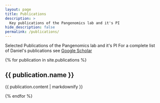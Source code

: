 ```yaml
---
layout: page
title: Publications
description: >
  Key publications of the Pangenomics lab and it's PI
hide_description: false
permalink: /publications/
---
```

Selected Publications of the Pangenomics lab and it's PI
For a complete list of Daniel's publications see [Google Scholar](http://scholar.google.com/citations?user=q4JtNUkAAAAJ)

{% for publication in site.publications %}
  <h2>{{ publication.name }} </h2>
  <p>{{ publication.content | markdownify }}</p>
{% endfor %}